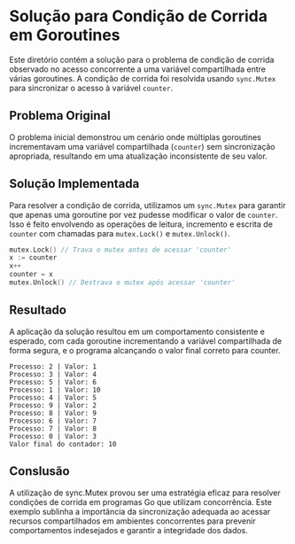 # Solução para Condição de Corrida em Goroutines

Este diretório contém a solução para o problema de condição de corrida observado no acesso concorrente a uma variável compartilhada entre várias goroutines. A condição de corrida foi resolvida usando `sync.Mutex` para sincronizar o acesso à variável `counter`.

## Problema Original

O problema inicial demonstrou um cenário onde múltiplas goroutines incrementavam uma variável compartilhada (`counter`) sem sincronização apropriada, resultando em uma atualização inconsistente de seu valor.

## Solução Implementada

Para resolver a condição de corrida, utilizamos um `sync.Mutex` para garantir que apenas uma goroutine por vez pudesse modificar o valor de `counter`. Isso é feito envolvendo as operações de leitura, incremento e escrita de `counter` com chamadas para `mutex.Lock()` e `mutex.Unlock()`.

```go
mutex.Lock() // Trava o mutex antes de acessar 'counter'
x := counter
x++
counter = x
mutex.Unlock() // Destrava o mutex após acessar 'counter'
```

## Resultado

A aplicação da solução resultou em um comportamento consistente e esperado, com cada goroutine incrementando a variável compartilhada de forma segura, e o programa alcançando o valor final correto para counter.


    Processo: 2 | Valor: 1
    Processo: 3 | Valor: 4
    Processo: 5 | Valor: 6
    Processo: 1 | Valor: 10
    Processo: 4 | Valor: 5
    Processo: 9 | Valor: 2
    Processo: 8 | Valor: 9
    Processo: 6 | Valor: 7
    Processo: 7 | Valor: 8
    Processo: 0 | Valor: 3
    Valor final do contador: 10

## Conslusão

A utilização de sync.Mutex provou ser uma estratégia eficaz para resolver condições de corrida em programas Go que utilizam concorrência. Este exemplo sublinha a importância da sincronização adequada ao acessar recursos compartilhados em ambientes concorrentes para prevenir comportamentos indesejados e garantir a integridade dos dados.